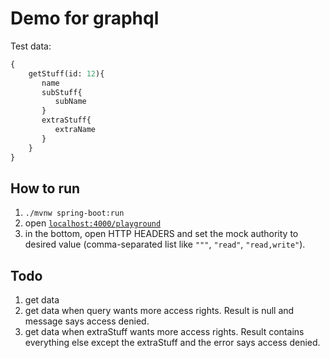 # Demo for graphql

Test data:

```graphql
{
    getStuff(id: 12){
       name
       subStuff{
          subName
       }
       extraStuff{
          extraName
       }
    }
}
```

## How to run

1. `./mvnw spring-boot:run`
2. open [`localhost:4000/playground`](http://localhost:4000/playground)
3. in the bottom, open HTTP HEADERS and set the mock authority to desired value
   (comma-separated list like `"""`, `"read"`, `"read,write"`).

## Todo

1. get data
2. get data when query wants more access rights. Result is null and message says access denied.
3. get data when extraStuff wants more access rights. Result contains everything else except the extraStuff and the
   error says access denied.
   
